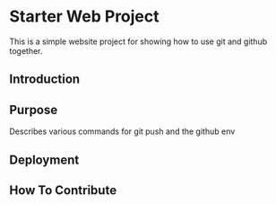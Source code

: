 # Starter Web Project

This is a simple website project for showing how to use git and github together.
## Introduction

## Purpose
Describes various commands for git push and the github env
## Deployment

## How To Contribute

